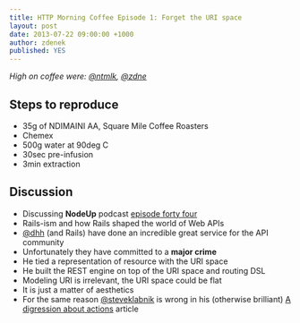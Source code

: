 ```yaml
---
title: HTTP Morning Coffee Episode 1: Forget the URI space
layout: post
date: 2013-07-22 09:00:00 +1000
author: zdenek
published: YES
---
```


_High on coffee were: [@ntmlk](https://twitter.com/ntmlk), [@zdne](https://twitter.com/zdne)_

## Steps to reproduce
+ 35g of NDIMAINI AA, Square Mile Coffee Roasters
+ Chemex
+ 500g water at 90deg  C
+ 30sec pre-infusion 
+ 3min extraction

## Discussion
+ Discussing **NodeUp** podcast [episode forty four](http://nodeup.com/fortyfour)
+ Rails-ism and how Rails shaped the world of Web APIs
+ [@dhh](https://twitter.com/dhh) (and Rails) have done an incredible great service for the API community 
+ Unfortunately they have committed to a **major crime**
+ He tied a representation of resource with the URI space
+ He built the REST engine on top of the URI space and routing DSL
+ Modeling URI is irrelevant, the URI space could be flat
+ It is just a matter of aesthetics 
+ For the same reason [@steveklabnik](https://twitter.com/steveklabnik) is wrong in his (otherwise brilliant) [A digression about actions](http://blog.steveklabnik.com/posts/2011-07-03-nobody-understands-rest-or-http#a_digression_about_actions) article

